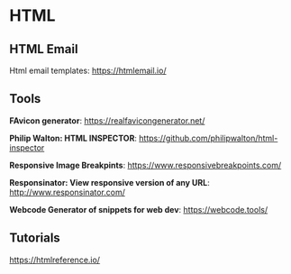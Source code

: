 # HTML

## HTML Email
Html email templates:
https://htmlemail.io/

## Tools

**FAvicon generator**: https://realfavicongenerator.net/

**Philip Walton: HTML INSPECTOR**:  https://github.com/philipwalton/html-inspector

 **Responsive Image Breakpints**: https://www.responsivebreakpoints.com/

 **Responsinator: View responsive version of  any URL**: http://www.responsinator.com/

 **Webcode Generator of snippets for web dev**: https://webcode.tools/

## Tutorials
https://htmlreference.io/